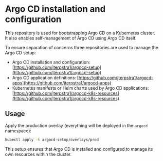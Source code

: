 # Argo CD installation and configuration

This repository is used for bootstrapping Argo CD on a Kubernetes cluster.  
It also enables self-management of Argo CD using Argo CD itself.

To ensure separation of concerns three repositories are used to manage the Argo CD setup:

* Argo CD installation and
  configuration: [https://github.com/jterpstra1/argocd-setup](https://github.com/jterpstra1/argocd-setup)
* Argo CD application definitions: [https://github.com/jterpstra1/argocd-apps](https://github.com/jterpstra1/argocd-apps)
* Kubernetes manifests or Helm charts used by Argo CD
  applications: [https://github.com/jterpstra1/argocd-k8s-resources](https://github.com/jterpstra1/argocd-k8s-resources)

## Usage

Apply the production overlay (everything will be deployed in the `argocd` namespace):

```bash
kubectl apply -k argocd-setup/overlays/prod
```

This setup ensures that Argo CD is installed and configured to manage its own resources within the cluster.